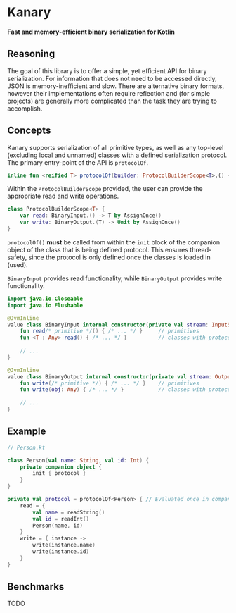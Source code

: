# Kanary
**Fast and memory-efficient binary serialization for Kotlin**

## Reasoning

The goal of this library is to offer a simple, yet efficient API for binary serialization.
For information that does not need to be accessed directly, JSON is memory-inefficient and slow.
There are alternative binary formats, however their implementations often require reflection and
(for simple projects) are generally more complicated than the task they are trying to accomplish.

## Concepts

Kanary supports serialization of all primitive types, as well as any top-level (excluding local and unnamed) classes
with a defined serialization protocol.
The primary entry-point of the API is `protocolOf`.

```kotlin
inline fun <reified T> protocolOf(builder: ProtocolBuilderScope<T>.() -> Unit) { /* ... */ }
```

Within the `ProtocolBuilderScope` provided, the user can provide the appropriate read and write operations.

```kotlin
class ProtocolBuilderScope<T> {
    var read: BinaryInput.() -> T by AssignOnce()
    var write: BinaryOutput.(T) -> Unit by AssignOnce()
}
```

`protocolOf()` **must** be called from within the `init` block of the
companion object of the class that is being defined protocol.
This ensures thread-safety, since the protocol is only defined once the classes is loaded in (used).

`BinaryInput` provides read functionality, while `BinaryOutput` provides write functionality.

```kotlin
import java.io.Closeable
import java.io.Flushable

@JvmInline
value class BinaryInput internal constructor(private val stream: InputStream) : Closeable {
    fun read/* primitive */() { /* ... */ }     // primitives
    fun <T : Any> read() { /* ... */ }          // classes with protocols
    
    // ...
}

@JvmInline
value class BinaryOutput internal constructor(private val stream: OutputStream) : Closeable, Flushable {
    fun write(/* primitive */) { /* ... */ }    // primitives
    fun write(obj: Any) { /* ... */ }           // classes with protocols
    
    // ...
}
```

## Example

```kotlin
// Person.kt

class Person(val name: String, val id: Int) {
    private companion object {
        init { protocol }
    }
}

private val protocol = protocolOf<Person> { // Evaluated once in companion initializer
    read = {
        val name = readString()
        val id = readInt()
        Person(name, id)
    }
    write = { instance ->
        write(instance.name)
        write(instance.id)
    }
}
```

## Benchmarks

TODO

